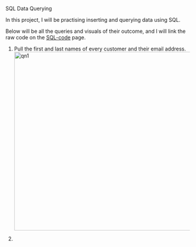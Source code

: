 SQL Data Querying

In this project, I will be practising inserting and querying data using SQL.

Below will be all the queries and visuals of their outcome, and I will link the raw code on the [SQL-code]([url](https://github.com/Radster999/sql/blob/main/sql_code)) page.

1. Pull the first and last names of every customer and their email address. <img width="677" height="487" alt="qn1" src="https://github.com/user-attachments/assets/f5111c32-e21f-4466-add7-e43e323a2ab8" />

2. 
